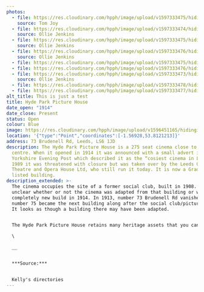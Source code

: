 ```yaml
---
photos:
  - file: https://res.cloudinary.com/hpph/image/upload/v1597333475/hidinginplainsight/HPPH.jpg
    source: Tom Joy
  - file: https://res.cloudinary.com/hpph/image/upload/v1597333474/hidinginplainsight/HPPH_01.jpg
    source: Ollie Jenkins
  - file: https://res.cloudinary.com/hpph/image/upload/v1597333475/hidinginplainsight/HPPH_03.jpg
    source: Ollie Jenkins
  - file: https://res.cloudinary.com/hpph/image/upload/v1597333476/hidinginplainsight/HPPH_02.jpg
    source: Ollie Jenkins
  - file: https://res.cloudinary.com/hpph/image/upload/v1597333475/hidinginplainsight/HPPH_05.jpg
  - file: https://res.cloudinary.com/hpph/image/upload/v1597333476/hidinginplainsight/HPPH_07.jpg
  - file: https://res.cloudinary.com/hpph/image/upload/v1597333473/hidinginplainsight/HPPH_04.jpg
    source: Ollie Jenkins
  - file: https://res.cloudinary.com/hpph/image/upload/v1597333478/hidinginplainsight/HPPH_06.jpg
  - file: https://res.cloudinary.com/hpph/image/upload/v1597333477/hidinginplainsight/HPPH_08.jpg
alt_title: This is just a test
title: Hyde Park Picture House
date_open: "1914"
date_close: Present
status: Open
colour: Blue
image: https://res.cloudinary.com/hpph/image/upload/v1596451165/hidinginplainsight/hydeparkpicturehouse.svg
location: '{"type":"Point","coordinates":[-1.56928,53.8121213]}'
address: 73 Brudenell Rd, Leeds, LS6 1JD
description: The Hyde Park Picture House is a 275 seat cinema close to the city
  centre. When it opened in 1914 it was announced with a small advert in the
  Yorkshire Evening Post which described it as the “cosiest cinema in Leeds”. In
  1989 it was threatened with closure but was taken over by the Leeds Grand
  Theatre and Opera House Ltd, who still run it today. It is now a Grade II
  listed building.
description_extended: >-
  The cinema occupies the site of a former social club, built in 1908. It is
  unclear whether or not the cinema was adapted from that building or was a
  completely new build in 1914. In 1913, number 73 Brudenell Rd vanished and
  number 75 became the next building along after the social club/picture house.
  It looks as though a building there may have been adapted.


  The Hyde Park Picture House retains many heritage assets that you can still see today. Inside the cinema there are nine working gas lights, which are lit every day when the is cinema open. The ornate iron lamp pillar outside is also Grade II listed.\

  \

  __ 


  ***Source:***


  Kelly's directories
---
```

